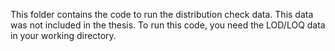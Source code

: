 This folder contains the code to run the distribution check data. This data was not included in the thesis. To run this code, you need
the LOD/LOQ data in your working directory.
